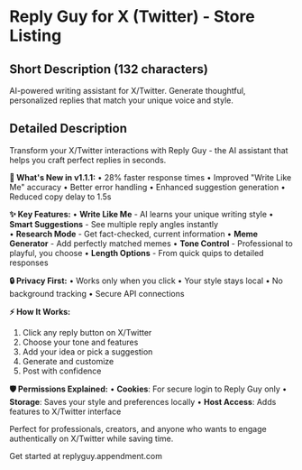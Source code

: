 # Reply Guy for X (Twitter) - Store Listing

## Short Description (132 characters)
AI-powered writing assistant for X/Twitter. Generate thoughtful, personalized replies that match your unique voice and style.

## Detailed Description

Transform your X/Twitter interactions with Reply Guy - the AI assistant that helps you craft perfect replies in seconds.

**🚀 What's New in v1.1.1:**
• 28% faster response times
• Improved "Write Like Me" accuracy
• Better error handling
• Enhanced suggestion generation
• Reduced copy delay to 1.5s

**✨ Key Features:**
• **Write Like Me** - AI learns your unique writing style
• **Smart Suggestions** - See multiple reply angles instantly  
• **Research Mode** - Get fact-checked, current information
• **Meme Generator** - Add perfectly matched memes
• **Tone Control** - Professional to playful, you choose
• **Length Options** - From quick quips to detailed responses

**🔒 Privacy First:**
• Works only when you click
• Your style stays local
• No background tracking
• Secure API connections

**⚡ How It Works:**
1. Click any reply button on X/Twitter
2. Choose your tone and features
3. Add your idea or pick a suggestion
4. Generate and customize
5. Post with confidence

**🛡️ Permissions Explained:**
• **Cookies**: For secure login to Reply Guy only
• **Storage**: Saves your style and preferences locally
• **Host Access**: Adds features to X/Twitter interface

Perfect for professionals, creators, and anyone who wants to engage authentically on X/Twitter while saving time.

Get started at replyguy.appendment.com